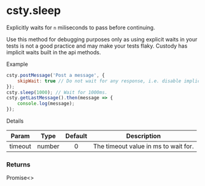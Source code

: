 # csty.sleep

Explicitly waits for `n` miliseconds to pass before continuing.

Use this  method for debugging purposes only as using explicit waits in your 
tests is not a good practice and may make your tests flaky. Custody has implicit
waits built in the api methods.

Example
```js
csty.postMessage('Post a message', {
    skipWait: true // Do not wait for any response, i.e. disable implicit wait.
});
csty.sleep(1000); // Wait for 1000ms.
csty.getLastMessage().then(message => {
    console.log(message);
});
```
Details

| Param | Type | Default | Description |
|-------|:-----:|:------:|--------|
|timeout| number | 0 | The timeout value in ms to wait for. |

### Returns

Promise<>